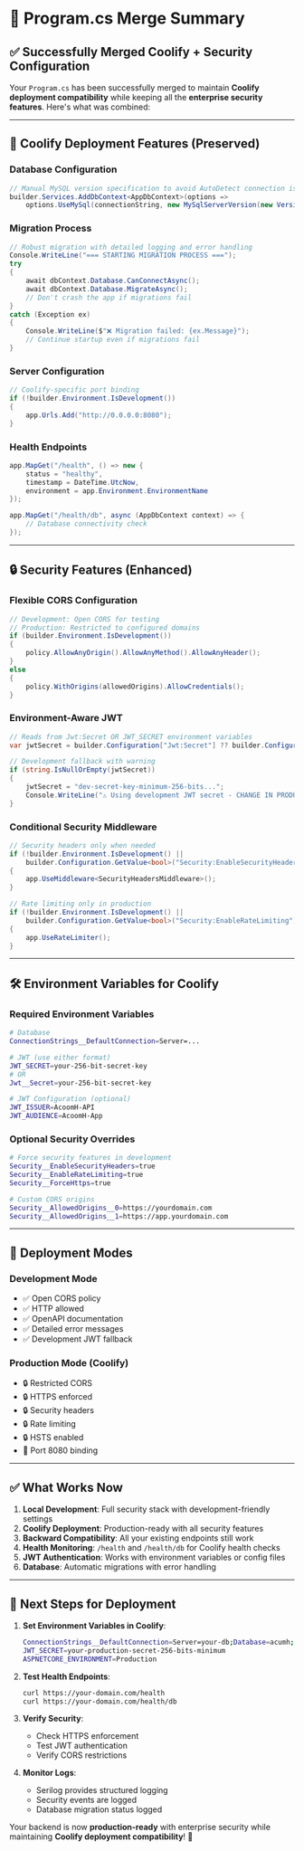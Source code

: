# 🔄 Program.cs Merge Summary

## ✅ Successfully Merged Coolify + Security Configuration

Your `Program.cs` has been successfully merged to maintain **Coolify deployment compatibility** while keeping all the **enterprise security features**. Here's what was combined:

---

## 🐳 **Coolify Deployment Features (Preserved)**

### Database Configuration

```csharp
// Manual MySQL version specification to avoid AutoDetect connection issues
builder.Services.AddDbContext<AppDbContext>(options =>
    options.UseMySql(connectionString, new MySqlServerVersion(new Version(8, 0, 21))));
```

### Migration Process

```csharp
// Robust migration with detailed logging and error handling
Console.WriteLine("=== STARTING MIGRATION PROCESS ===");
try
{
    await dbContext.Database.CanConnectAsync();
    await dbContext.Database.MigrateAsync();
    // Don't crash the app if migrations fail
}
catch (Exception ex)
{
    Console.WriteLine($"❌ Migration failed: {ex.Message}");
    // Continue startup even if migrations fail
}
```

### Server Configuration

```csharp
// Coolify-specific port binding
if (!builder.Environment.IsDevelopment())
{
    app.Urls.Add("http://0.0.0.0:8080");
}
```

### Health Endpoints

```csharp
app.MapGet("/health", () => new {
    status = "healthy",
    timestamp = DateTime.UtcNow,
    environment = app.Environment.EnvironmentName
});

app.MapGet("/health/db", async (AppDbContext context) => {
    // Database connectivity check
});
```

---

## 🔒 **Security Features (Enhanced)**

### Flexible CORS Configuration

```csharp
// Development: Open CORS for testing
// Production: Restricted to configured domains
if (builder.Environment.IsDevelopment())
{
    policy.AllowAnyOrigin().AllowAnyMethod().AllowAnyHeader();
}
else
{
    policy.WithOrigins(allowedOrigins).AllowCredentials();
}
```

### Environment-Aware JWT

```csharp
// Reads from Jwt:Secret OR JWT_SECRET environment variables
var jwtSecret = builder.Configuration["Jwt:Secret"] ?? builder.Configuration["JWT_SECRET"];

// Development fallback with warning
if (string.IsNullOrEmpty(jwtSecret))
{
    jwtSecret = "dev-secret-key-minimum-256-bits...";
    Console.WriteLine("⚠️ Using development JWT secret - CHANGE IN PRODUCTION!");
}
```

### Conditional Security Middleware

```csharp
// Security headers only when needed
if (!builder.Environment.IsDevelopment() ||
    builder.Configuration.GetValue<bool>("Security:EnableSecurityHeaders"))
{
    app.UseMiddleware<SecurityHeadersMiddleware>();
}

// Rate limiting only in production
if (!builder.Environment.IsDevelopment() ||
    builder.Configuration.GetValue<bool>("Security:EnableRateLimiting"))
{
    app.UseRateLimiter();
}
```

---

## 🛠️ **Environment Variables for Coolify**

### Required Environment Variables

```bash
# Database
ConnectionStrings__DefaultConnection=Server=...

# JWT (use either format)
JWT_SECRET=your-256-bit-secret-key
# OR
Jwt__Secret=your-256-bit-secret-key

# JWT Configuration (optional)
JWT_ISSUER=AcoomH-API
JWT_AUDIENCE=AcoomH-App
```

### Optional Security Overrides

```bash
# Force security features in development
Security__EnableSecurityHeaders=true
Security__EnableRateLimiting=true
Security__ForceHttps=true

# Custom CORS origins
Security__AllowedOrigins__0=https://yourdomain.com
Security__AllowedOrigins__1=https://app.yourdomain.com
```

---

## 🔄 **Deployment Modes**

### Development Mode

- ✅ Open CORS policy
- ✅ HTTP allowed
- ✅ OpenAPI documentation
- ✅ Detailed error messages
- ✅ Development JWT fallback

### Production Mode (Coolify)

- 🔒 Restricted CORS
- 🔒 HTTPS enforced
- 🔒 Security headers
- 🔒 Rate limiting
- 🔒 HSTS enabled
- 🐳 Port 8080 binding

---

## ✅ **What Works Now**

1. **Local Development**: Full security stack with development-friendly settings
2. **Coolify Deployment**: Production-ready with all security features
3. **Backward Compatibility**: All your existing endpoints still work
4. **Health Monitoring**: `/health` and `/health/db` for Coolify health checks
5. **JWT Authentication**: Works with environment variables or config files
6. **Database**: Automatic migrations with error handling

---

## 🚀 **Next Steps for Deployment**

1. **Set Environment Variables in Coolify**:

   ```bash
   ConnectionStrings__DefaultConnection=Server=your-db;Database=acumh;Uid=user;Pwd=pass;
   JWT_SECRET=your-production-secret-256-bits-minimum
   ASPNETCORE_ENVIRONMENT=Production
   ```

2. **Test Health Endpoints**:

   ```bash
   curl https://your-domain.com/health
   curl https://your-domain.com/health/db
   ```

3. **Verify Security**:

   - Check HTTPS enforcement
   - Test JWT authentication
   - Verify CORS restrictions

4. **Monitor Logs**:
   - Serilog provides structured logging
   - Security events are logged
   - Database migration status logged

Your backend is now **production-ready** with enterprise security while maintaining **Coolify deployment compatibility**! 🎉
